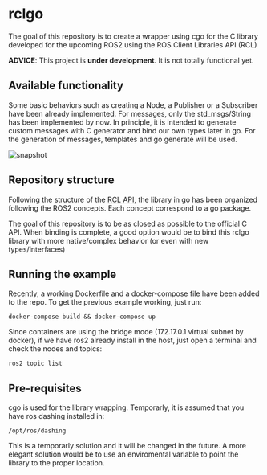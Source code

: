 # rclgo

The goal of this repository is to create a wrapper using cgo for the C library developed for the upcoming ROS2 using the ROS Client Libraries API (RCL)

**ADVICE**: This project is **under development**. It is not totally functional yet.

## Available functionality

Some basic behaviors such as creating a Node, a Publisher or a Subscriber have been already implemented. For messages, only the std_msgs/String has been implemented by now. In principle, it is intended to generate custom messages with C generator and bind our own types later in go. For the generation of messages, templates and go generate will be used.

![snapshot](ros2go.gif)

## Repository structure
Following the structure of the [RCL API](http://docs.ros2.org/latest/api/rcl/index.html), the library in go has been organized following the ROS2 concepts. Each concept correspond to a go package.

The goal of this repository is to be as closed as possible to the official C API. When binding is complete, a good option would be to bind this rclgo library with more native/complex behavior (or even with new types/interfaces)

## Running the example
Recently, a working Dockerfile and a docker-compose file have been added to the repo. To get the previous example working, just run:

```
docker-compose build && docker-compose up 
```

Since containers are using the bridge mode (172.17.0.1 virtual subnet by docker), if we have ros2 already install in the host, just open a terminal and check the nodes and topics:

```
ros2 topic list
```

## Pre-requisites

cgo is used for the library wrapping. Temporarly, it is assumed that you have ros dashing installed in:

```
/opt/ros/dashing
```

This is a temporarly solution and it will be changed in the future. A more elegant solution would be to use an enviromental variable to point the library to the proper location.












